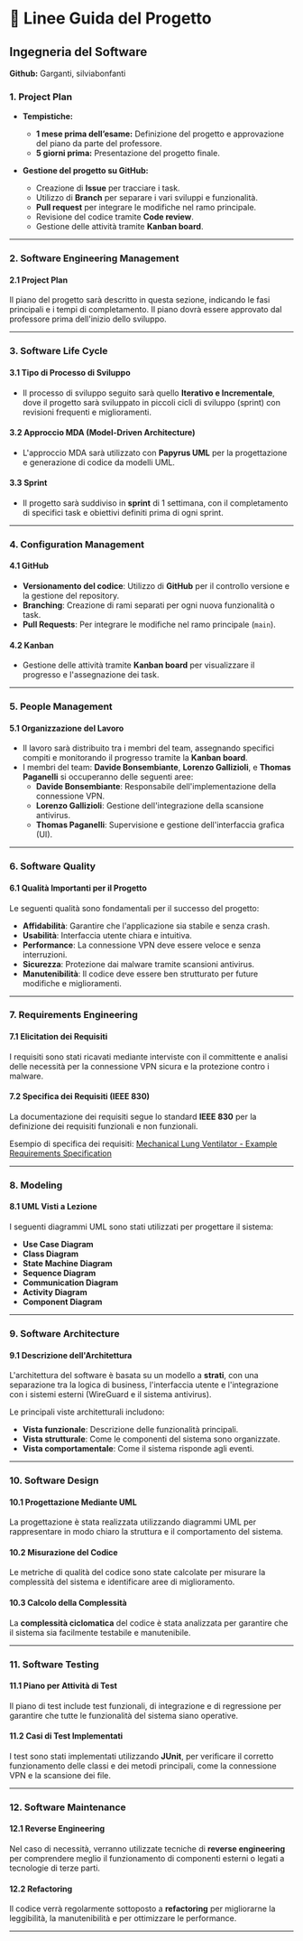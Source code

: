 # 📝 Linee Guida del Progetto

## Ingegneria del Software

**Github:** Garganti, silviabonfanti

### 1. **Project Plan**

- **Tempistiche:**
  - **1 mese prima dell’esame:** Definizione del progetto e approvazione del piano da parte del professore.
  - **5 giorni prima:** Presentazione del progetto finale.
  
- **Gestione del progetto su GitHub:**
  - Creazione di **Issue** per tracciare i task.
  - Utilizzo di **Branch** per separare i vari sviluppi e funzionalità.
  - **Pull request** per integrare le modifiche nel ramo principale.
  - Revisione del codice tramite **Code review**.
  - Gestione delle attività tramite **Kanban board**.

---

### 2. **Software Engineering Management**

#### 2.1 **Project Plan**
Il piano del progetto sarà descritto in questa sezione, indicando le fasi principali e i tempi di completamento. Il piano dovrà essere approvato dal professore prima dell'inizio dello sviluppo.

---

### 3. **Software Life Cycle**

#### 3.1 **Tipo di Processo di Sviluppo**
- Il processo di sviluppo seguito sarà quello **Iterativo e Incrementale**, dove il progetto sarà sviluppato in piccoli cicli di sviluppo (sprint) con revisioni frequenti e miglioramenti.

#### 3.2 **Approccio MDA (Model-Driven Architecture)**
- L'approccio MDA sarà utilizzato con **Papyrus UML** per la progettazione e generazione di codice da modelli UML.

#### 3.3 **Sprint**
- Il progetto sarà suddiviso in **sprint** di 1 settimana, con il completamento di specifici task e obiettivi definiti prima di ogni sprint.

---

### 4. **Configuration Management**

#### 4.1 **GitHub**
- **Versionamento del codice**: Utilizzo di **GitHub** per il controllo versione e la gestione del repository.
- **Branching**: Creazione di rami separati per ogni nuova funzionalità o task.
- **Pull Requests**: Per integrare le modifiche nel ramo principale (`main`).
  
#### 4.2 **Kanban**
- Gestione delle attività tramite **Kanban board** per visualizzare il progresso e l'assegnazione dei task.

---

### 5. **People Management**

#### 5.1 **Organizzazione del Lavoro**
- Il lavoro sarà distribuito tra i membri del team, assegnando specifici compiti e monitorando il progresso tramite la **Kanban board**.
- I membri del team: **Davide Bonsembiante**, **Lorenzo Gallizioli**, e **Thomas Paganelli** si occuperanno delle seguenti aree:
  - **Davide Bonsembiante**: Responsabile dell'implementazione della connessione VPN.
  - **Lorenzo Gallizioli**: Gestione dell'integrazione della scansione antivirus.
  - **Thomas Paganelli**: Supervisione e gestione dell'interfaccia grafica (UI).

---

### 6. **Software Quality**

#### 6.1 **Qualità Importanti per il Progetto**
Le seguenti qualità sono fondamentali per il successo del progetto:
- **Affidabilità**: Garantire che l'applicazione sia stabile e senza crash.
- **Usabilità**: Interfaccia utente chiara e intuitiva.
- **Performance**: La connessione VPN deve essere veloce e senza interruzioni.
- **Sicurezza**: Protezione dai malware tramite scansioni antivirus.
- **Manutenibilità**: Il codice deve essere ben strutturato per future modifiche e miglioramenti.

---

### 7. **Requirements Engineering**

#### 7.1 **Elicitation dei Requisiti**
I requisiti sono stati ricavati mediante interviste con il committente e analisi delle necessità per la connessione VPN sicura e la protezione contro i malware.

#### 7.2 **Specifica dei Requisiti (IEEE 830)**
La documentazione dei requisiti segue lo standard **IEEE 830** per la definizione dei requisiti funzionali e non funzionali.

Esempio di specifica dei requisiti:
[Mechanical Lung Ventilator - Example Requirements Specification](https://github.com/foselab/abz2024_casestudy_MLV/blob/main/Mechanical_Lung_Ventilator%201_5.pdf)

---

### 8. **Modeling**

#### 8.1 **UML Visti a Lezione**
I seguenti diagrammi UML sono stati utilizzati per progettare il sistema:

- **Use Case Diagram**
- **Class Diagram**
- **State Machine Diagram**
- **Sequence Diagram**
- **Communication Diagram**
- **Activity Diagram**
- **Component Diagram**

---

### 9. **Software Architecture**

#### 9.1 **Descrizione dell'Architettura**
L'architettura del software è basata su un modello a **strati**, con una separazione tra la logica di business, l'interfaccia utente e l'integrazione con i sistemi esterni (WireGuard e il sistema antivirus).

Le principali viste architetturali includono:
- **Vista funzionale**: Descrizione delle funzionalità principali.
- **Vista strutturale**: Come le componenti del sistema sono organizzate.
- **Vista comportamentale**: Come il sistema risponde agli eventi.

---

### 10. **Software Design**

#### 10.1 **Progettazione Mediante UML**
La progettazione è stata realizzata utilizzando diagrammi UML per rappresentare in modo chiaro la struttura e il comportamento del sistema.

#### 10.2 **Misurazione del Codice**
Le metriche di qualità del codice sono state calcolate per misurare la complessità del sistema e identificare aree di miglioramento.

#### 10.3 **Calcolo della Complessità**
La **complessità ciclomatica** del codice è stata analizzata per garantire che il sistema sia facilmente testabile e manutenibile.

---

### 11. **Software Testing**

#### 11.1 **Piano per Attività di Test**
Il piano di test include test funzionali, di integrazione e di regressione per garantire che tutte le funzionalità del sistema siano operative.

#### 11.2 **Casi di Test Implementati**
I test sono stati implementati utilizzando **JUnit**, per verificare il corretto funzionamento delle classi e dei metodi principali, come la connessione VPN e la scansione dei file.

---

### 12. **Software Maintenance**

#### 12.1 **Reverse Engineering**
Nel caso di necessità, verranno utilizzate tecniche di **reverse engineering** per comprendere meglio il funzionamento di componenti esterni o legati a tecnologie di terze parti.

#### 12.2 **Refactoring**
Il codice verrà regolarmente sottoposto a **refactoring** per migliorarne la leggibilità, la manutenibilità e per ottimizzare le performance.

---

